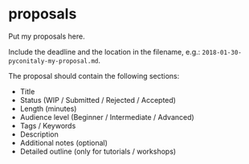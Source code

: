 # proposals
Put my proposals here.

Include the deadline and the location in the filename, e.g.: `2018-01-30-pyconitaly-my-proposal.md`.

The proposal should contain the following sections:

- Title
- Status (WIP / Submitted / Rejected / Accepted)
- Length (minutes)
- Audience level (Beginner / Intermediate / Advanced)
- Tags / Keywords
- Description
- Additional notes (optional)
- Detailed outline (only for tutorials / workshops)
